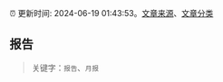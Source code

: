 :alarm_clock: 更新时间: 2024-06-19 01:43:53。[文章来源](/README.md)、[文章分类](/TAGS.md)

## 报告


> 关键字：`报告`、`月报`



